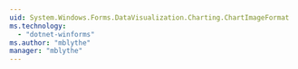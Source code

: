 ```yaml
---
uid: System.Windows.Forms.DataVisualization.Charting.ChartImageFormat
ms.technology: 
  - "dotnet-winforms"
ms.author: "mblythe"
manager: "mblythe"
---
```

